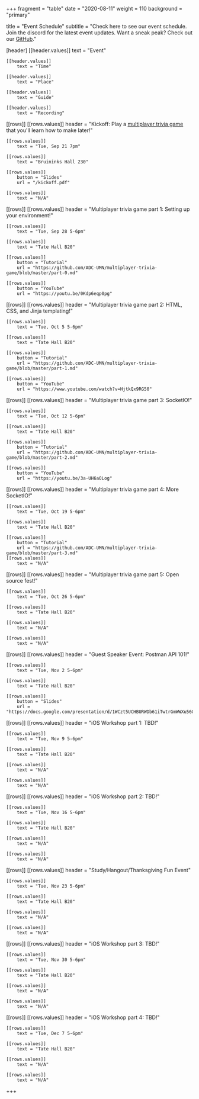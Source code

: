 +++
fragment = "table"
date = "2020-08-11"
weight = 110
background = "primary"

title = "Event Schedule"
subtitle = "Check here to see our event schedule. Join the discord for the latest event updates. Want a sneak peak? Check out our [GitHub](https://github.com/ADC-UMN)."

[header]
    [[header.values]]
        text = "Event"

    [[header.values]]
        text = "Time"

    [[header.values]]
        text = "Place"

    [[header.values]]
        text = "Guide"

    [[header.values]]
        text = "Recording"

[[rows]]
    [[rows.values]]
        header = "Kickoff: Play a [multiplayer trivia game](https://z.umn.edu/adcgame) that you'll learn how to make later!"

    [[rows.values]]
    	text = "Tue, Sep 21 7pm"    

    [[rows.values]]
        text = "Bruininks Hall 230"
    
    [[rows.values]]
        button = "Slides"
        url = "/kickoff.pdf"
    
    [[rows.values]]
        text = "N/A"

[[rows]]
    [[rows.values]]
        header = "Multiplayer trivia game part 1: Setting up your environment!"

    [[rows.values]]
    	text = "Tue, Sep 28 5-6pm"    

    [[rows.values]]
        text = "Tate Hall B20"

    [[rows.values]]
        button = "Tutorial"
        url = "https://github.com/ADC-UMN/multiplayer-trivia-game/blob/master/part-0.md"

    [[rows.values]]
        button = "YouTube"
        url = "https://youtu.be/0Kdp6eqp0pg"

[[rows]]
    [[rows.values]]
        header = "Multiplayer trivia game part 2: HTML, CSS, and Jinja templating!"

    [[rows.values]]
    	text = "Tue, Oct 5 5-6pm"

    [[rows.values]]
        text = "Tate Hall B20"
    
    [[rows.values]]
        button = "Tutorial"
        url = "https://github.com/ADC-UMN/multiplayer-trivia-game/blob/master/part-1.md"

    [[rows.values]]
        button = "YouTube"
        url = "https://www.youtube.com/watch?v=HjtkQx9RG50"

[[rows]]
    [[rows.values]]
        header = "Multiplayer trivia game part 3: SocketIO!"

    [[rows.values]]
    	text = "Tue, Oct 12 5-6pm"    
    
    [[rows.values]]
        text = "Tate Hall B20"

    [[rows.values]]
        button = "Tutorial"
        url = "https://github.com/ADC-UMN/multiplayer-trivia-game/blob/master/part-2.md"

    [[rows.values]]
        button = "YouTube"
        url = "https://youtu.be/3a-UH6aOLog"

[[rows]]
    [[rows.values]]
        header = "Multiplayer trivia game part 4: More SocketIO!"

    [[rows.values]]
    	text = "Tue, Oct 19 5-6pm"

    [[rows.values]]
        text = "Tate Hall B20"
    
    [[rows.values]]
        button = "Tutorial"
        url = "https://github.com/ADC-UMN/multiplayer-trivia-game/blob/master/part-3.md"
    [[rows.values]]
        text = "N/A"

[[rows]]
    [[rows.values]]
        header = "Multiplayer trivia game part 5: Open source fest!"

    [[rows.values]]
    	text = "Tue, Oct 26 5-6pm"    

    [[rows.values]]
        text = "Tate Hall B20"

    [[rows.values]]
        text = "N/A"
    
    [[rows.values]]
        text = "N/A"

[[rows]]
    [[rows.values]]
	header = "Guest Speaker Event: Postman API 101!"

    [[rows.values]]
	    text = "Tue, Nov 2 5-6pm"

    [[rows.values]]
	    text = "Tate Hall B20"

    [[rows.values]]
        button = "Slides"
        url = "https://docs.google.com/presentation/d/1WCzt5UCHBURWDb61iTwtrGmWWXu56Gf3MllJe95TP4s/edit#slide=id.gb2349a47d9_2_103"

[[rows]]
    [[rows.values]]
        header = "iOS Workshop part 1: TBD!"

    [[rows.values]]
    	text = "Tue, Nov 9 5-6pm"    

    [[rows.values]]
        text = "Tate Hall B20"

    [[rows.values]]
        text = "N/A"
    
    [[rows.values]]
        text = "N/A"
[[rows]]
    [[rows.values]]
        header = "iOS Workshop part 2: TBD!"

    [[rows.values]]
    	text = "Tue, Nov 16 5-6pm"    

    [[rows.values]]
        text = "Tate Hall B20"

    [[rows.values]]
        text = "N/A"
    
    [[rows.values]]
        text = "N/A"
[[rows]]
    [[rows.values]]
        header = "Study/Hangout/Thanksgiving Fun Event"

    [[rows.values]]
    	text = "Tue, Nov 23 5-6pm"    

    [[rows.values]]
        text = "Tate Hall B20"

    [[rows.values]]
        text = "N/A"
    
    [[rows.values]]
        text = "N/A"
[[rows]]
    [[rows.values]]
        header = "iOS Workshop part 3: TBD!"

    [[rows.values]]
    	text = "Tue, Nov 30 5-6pm"    

    [[rows.values]]
        text = "Tate Hall B20"

    [[rows.values]]
        text = "N/A"
    
    [[rows.values]]
        text = "N/A"
[[rows]]
    [[rows.values]]
        header = "iOS Workshop part 4: TBD!"

    [[rows.values]]
    	text = "Tue, Dec 7 5-6pm"    

    [[rows.values]]
        text = "Tate Hall B20"

    [[rows.values]]
        text = "N/A"
    
    [[rows.values]]
        text = "N/A"
+++
